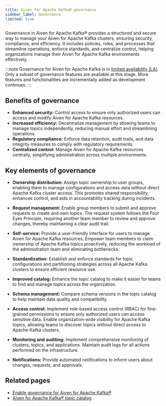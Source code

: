 ```yaml
---
title: Aiven for Apache Kafka® governance
sidebar_label: Governance
limited: true
---
```


Governance in Aiven for Apache Kafka® provides a structured and secure way to manage your Aiven for Apache Kafka clusters, ensuring security, compliance, and efficiency.
It includes policies, roles, and processes that streamline operations, enforce standards,
and centralize control, helping organizations manage their
Aiven for Apache Kafka environments effectively.

:::note
Governance for Aiven for Apache Kafka is in
[limited availability (LA)](/docs/platform/concepts/beta_services#limited-availability-).
Only a subset of governance features are available at this stage. More features and
functionalities are incrementally added as development continues.
:::

## Benefits of governance

- **Enhanced security:** Control access to ensure only authorized users can access and
  modify Aiven for Apache Kafka resources.
- **Increased efficiency:** Decentralize management by allowing teams to manage topics
  independently, reducing manual effort and streamlining operations.
- **Regulatory compliance:** Enforce data retention, audit trails, and data integrity
  measures to comply with regulatory requirements.
- **Centralized control:** Manage Aiven for Apache Kafka resources centrally,
  simplifying administration across multiple environments.

## Key elements of governance

- **Ownership distribution:** Assign topic ownership to user groups, enabling them to
  manage configurations and access data without direct Apache Kafka cluster access.
  This promotes shared responsibility, enhances control, and aids in accountability
  tracking during incidents.

- **Request management:** Enable group members to submit and approve requests to create and
  own topics. The request system follows the Four Eyes Principle, requiring another
  team member to review and approve changes, thereby maintaining a clear audit trail.

- **Self-service:** Provide a user-friendly interface for users to manage
  Aiven for Apache Kafka resources. Empower team members to claim ownership of Apache
  Kafka topics proactively, reducing the workload of the administration team and
  eliminating bottlenecks.

- **Standardization:** Establish and enforce standards for topic configurations and
  partitioning strategies across all Apache Kafka clusters to ensure efficient resource
  use.

- **Improved catalog:** Enhance the topic catalog to make it easier for teams to find
  and manage topics across the organization.

- **Schema management:** Compare schema versions in the topic catalog to help
  maintain data quality and compatibility.

- **Access control:** Implement role-based access control (RBAC) for fine-grained
  permissions to ensure only authorized users can access sensitive data. Enable
  organization-wide visibility for Apache Kafka topics, allowing teams to discover
  topics without direct access to Apache Kafka clusters.

- **Monitoring and auditing:** Implement comprehensive monitoring of clusters, topics,
  and applications. Maintain audit logs for all actions performed on the infrastructure.

- **Notifications:** Provide automated notifications to inform users about changes,
  requests, and approvals.

## Related pages

- [Enable governance for Aiven for Apache Kafka®](/docs/products/kafka/howto/enable-governance)
- [Aiven for Apache Kafka® topic catalog](/docs/products/kafka/concepts/topic-catalog-overview)
